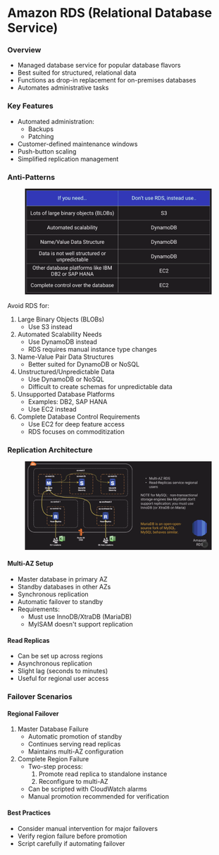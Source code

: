 # Amazon RDS (Relational Database Service)

### Overview

* Managed database service for popular database flavors
* Best suited for structured, relational data
* Functions as drop-in replacement for on-premises databases
* Automates administrative tasks

### Key Features

* Automated administration:
  * Backups
  * Patching
* Customer-defined maintenance windows
* Push-button scaling
* Simplified replication management

### Anti-Patterns

<figure><img src="../../../../.gitbook/assets/image (55).png" alt=""><figcaption></figcaption></figure>

Avoid RDS for:

1. Large Binary Objects (BLOBs)
   * Use S3 instead
2. Automated Scalability Needs
   * Use DynamoDB instead
   * RDS requires manual instance type changes
3. Name-Value Pair Data Structures
   * Better suited for DynamoDB or NoSQL
4. Unstructured/Unpredictable Data
   * Use DynamoDB or NoSQL
   * Difficult to create schemas for unpredictable data
5. Unsupported Database Platforms
   * Examples: DB2, SAP HANA
   * Use EC2 instead
6. Complete Database Control Requirements
   * Use EC2 for deep feature access
   * RDS focuses on commoditization

### Replication Architecture

<figure><img src="../../../../.gitbook/assets/image (56).png" alt=""><figcaption></figcaption></figure>

#### Multi-AZ Setup

* Master database in primary AZ
* Standby databases in other AZs
* Synchronous replication
* Automatic failover to standby
* Requirements:
  * Must use InnoDB/XtraDB (MariaDB)
  * MyISAM doesn't support replication

#### Read Replicas

* Can be set up across regions
* Asynchronous replication
* Slight lag (seconds to minutes)
* Useful for regional user access

### Failover Scenarios

#### Regional Failover

1. Master Database Failure
   * Automatic promotion of standby
   * Continues serving read replicas
   * Maintains multi-AZ configuration
2. Complete Region Failure
   * Two-step process:
     1. Promote read replica to standalone instance
     2. Reconfigure to multi-AZ
   * Can be scripted with CloudWatch alarms
   * Manual promotion recommended for verification

#### Best Practices

* Consider manual intervention for major failovers
* Verify region failure before promotion
* Script carefully if automating failover
